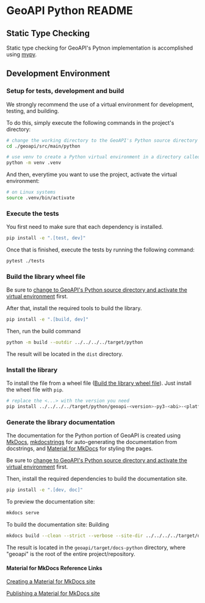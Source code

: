 # GeoAPI Python README

## Static Type Checking
Static type checking for GeoAPI's Pytnon implementation is accomplished using [mypy](https://mypy.readthedocs.io/en/stable/index.html).


## Development Environment
### Setup for tests, development and build
We strongly recommend the use of a virtual environment for development, testing, and building.

To do this, simply execute the following commands in the project's directory:

```bash
# change the working directory to the GeoAPI's Python source directory
cd ./geoapi/src/main/python

# use venv to create a Python virtual environment in a directory called `.venv`
python -m venv .venv

```

And then, everytime you want to use the project, activate the virtual environment:

```bash
# on Linux systems
source .venv/bin/activate
```

### Execute the tests
You first need to make sure that each dependency is installed.

```bash
pip install -e ".[test, dev]"
```

Once that is finished, execute the tests by running the following command:

```bash
pytest ./tests
```

### Build the library wheel file
Be sure to [change to GeoAPI's Python source directory and activate the virtual environment](#setup-for-tests-development-and-build) first.

After that, install the required tools to build the library.

```bash
pip install -e ".[build, dev]"
```

Then, run the build command

```bash
python -m build --outdir ../../../../target/python
```

The result will be located in the `dist` directory.

### Install the library
To install the file from a wheel file ([Build the library wheel file](#build-the-library-wheel-file)).
Just install the wheel file with `pip`.

```bash
# replace the <...> with the version you need
pip install ../../../../target/python/geoapi-<version>-py3-<abi>-<platform>.whl
```

### Generate the library documentation
The documentation for the Python portion of GeoAPI is created using [MkDocs](https://www.mkdocs.org/), [mkdocstrings](https://mkdocstrings.github.io/) for auto-generating the documentation from docstrings, and [Material for MkDocs](https://squidfunk.github.io/mkdocs-material/) for styling the pages.

Be sure to [change to GeoAPI's Python source directory and activate the virtual environment](#setup-for-tests-development-and-build) first.

Then, install the required dependencies to build the documentation site.

```bash
pip install -e ".[dev, doc]"
```

To preview the documentation site:
```bash
mkdocs serve
```

To build the documentation site:
Building
```bash
mkdocs build --clean --strict --verbose --site-dir ../../../../target/docs-python
```
The result is located in the `geoapi/target/docs-python` directory, where "geoapi" is the root of the entire project/repository.

#### Material for MkDocs Reference Links

[Creating a Material for MkDocs site](https://squidfunk.github.io/mkdocs-material/creating-your-site/)

[Publishing a Material for MkDocs site](https://squidfunk.github.io/mkdocs-material/publishing-your-site/)
